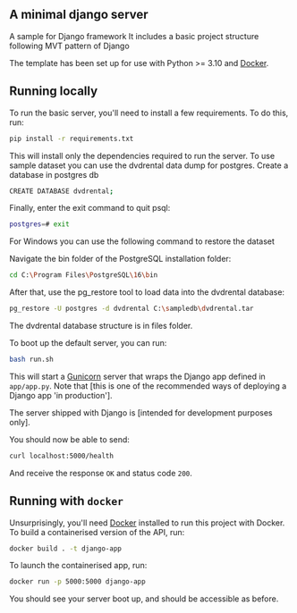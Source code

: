## A minimal django server
A sample for Django framework
It includes a basic project structure following MVT pattern of Django

The template has been set up for use with Python >= 3.10 and [Docker](https://www.docker.com/).

## Running locally

To run the basic server, you'll need to install a few requirements. To do this, run:

```bash
pip install -r requirements.txt
```

This will install only the dependencies required to run the server. To use sample dataset you can use the
dvdrental data dump for postgres. 
Create a database in postgres db

```bash
CREATE DATABASE dvdrental;
```

Finally, enter the exit command to quit psql:
```bash
postgres=# exit
```

For Windows you can use the following command to restore the dataset

Navigate the bin folder of the PostgreSQL installation folder:

```bash
cd C:\Program Files\PostgreSQL\16\bin
```

After that, use the pg_restore tool to load data into the dvdrental database:

```bash
pg_restore -U postgres -d dvdrental C:\sampledb\dvdrental.tar
```

The dvdrental database structure is in files folder.

To boot up the 
default server, you can run:

```bash
bash run.sh
```

This will start a [Gunicorn](https://gunicorn.org/) server that wraps the Django app 
defined in `app/app.py`. Note that [this is one of the recommended ways of deploying a
Django app 'in production']. 

The server shipped with Django is [intended for development
purposes only].  

You should now be able to send:

```bash
curl localhost:5000/health
```

And receive the response `OK` and status code `200`.

## Running with `docker`

Unsurprisingly, you'll need [Docker](https://www.docker.com/products/docker-desktop) 
installed to run this project with Docker. To build a containerised version of the API, 
run:

```bash
docker build . -t django-app
```

To launch the containerised app, run:

```bash
docker run -p 5000:5000 django-app
```

You should see your server boot up, and should be accessible as before.